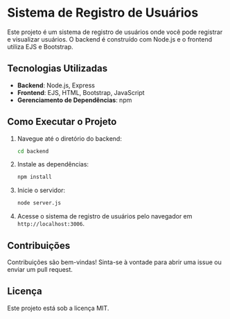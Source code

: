 # Sistema de Registro de Usuários

Este projeto é um sistema de registro de usuários onde você pode registrar e visualizar usuários. O backend é construído com Node.js e o frontend utiliza EJS e Bootstrap.

## Tecnologias Utilizadas

- **Backend**: Node.js, Express
- **Frontend**: EJS, HTML, Bootstrap, JavaScript
- **Gerenciamento de Dependências**: npm

## Como Executar o Projeto

1. Navegue até o diretório do backend:
   ```bash
   cd backend
   ```

2. Instale as dependências:
   ```bash
   npm install
   ```

3. Inicie o servidor:
   ```bash
   node server.js
   ```

4. Acesse o sistema de registro de usuários pelo navegador em `http://localhost:3006`.

## Contribuições

Contribuições são bem-vindas! Sinta-se à vontade para abrir uma issue ou enviar um pull request.

## Licença

Este projeto está sob a licença MIT.
